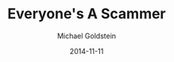 ---
layout: writing
title: Everyone's A Scammer
date: 2014-11-11
categories: ['Nakamoto Institute']
author: ['Michael Goldstein']
excerpt: There's a War Going On. Bonnie and Clyde cannot simply rob First National Block Chain. They can hack servers and unencrypted wallet files or scan low-entropy brain wallets.
external_url: https://nakamotoinstitute.org/mempool/everyones-a-scammer/
---